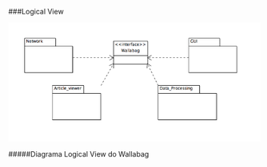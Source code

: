 ###Logical View


![Logial View Diagram](https://github.com/Joao-up201000385/android-app/blob/master/ESOF-docs/Diagramas/LogicalView.png)

#####Diagrama Logical View do Wallabag
